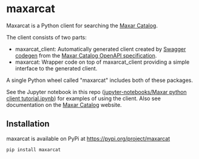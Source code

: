# maxarcat

Maxarcat is a Python client for searching the
[Maxar Catalog](https://doc.content.maxar.com).

The client consists of two parts:

* maxarcat_client:  Automatically generated client created by
    [Swagger codegen](https://github.com/swagger-api/swagger-codegen)
    from the [Maxar Catalog OpenAPI specification](https://doc.content.maxar.com/maxar-content-catalog.html).
* maxarcat:  Wrapper code on top of maxarcat_client providing a simple interface
    to the generated client.

A single Python wheel called "maxarcat" includes both of these packages.

See the Jupyter notebook in this repo
([jupyter-notebooks/Maxar python client tutorial.ipynb](jupyter-notebooks/Maxar%20python%20client%20tutorial.ipynb))
for examples of using the client.  Also see documentation on the
[Maxar Catalog](https://doc.content.maxar.com) website.

## Installation

maxarcat is available on PyPi at https://pypi.org/project/maxarcat

```
pip install maxarcat
```
